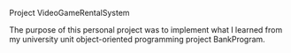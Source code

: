 Project VideoGameRentalSystem

The purpose of this personal project was to implement what I learned from my university unit object-oriented programming project BankProgram.

